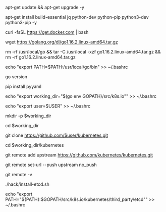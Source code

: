 apt-get update && apt-get upgrade -y

apt-get install build-essential jq python-dev python-pip python3-dev python3-pip -y

curl -fsSL https://get.docker.com | bash

wget https://golang.org/dl/go1.16.2.linux-amd64.tar.gz

rm -rf /usr/local/go && tar -C /usr/local -xzf go1.16.2.linux-amd64.tar.gz && rm -rf go1.16.2.linux-amd64.tar.gz

echo "export PATH=\$PATH:/usr/local/go/bin" >> ~/.bashrc

go version

pip install pyyaml

echo "export working_dir=\"\$(go env GOPATH)/src/k8s.io\"" >> ~/.bashrc

echo "export user=$USER" >> ~/.bashrc

mkdir -p $working_dir

cd $working_dir

git clone https://github.com/$user/kubernetes.git

cd $working_dir/kubernetes

git remote add upstream https://github.com/kubernetes/kubernetes.git

git remote set-url --push upstream no_push

git remote -v

./hack/install-etcd.sh

echo "export PATH=\"\${PATH}:\$GOPATH/src/k8s.io/kubernetes/third_party/etcd\"" >> ~/.bashrc